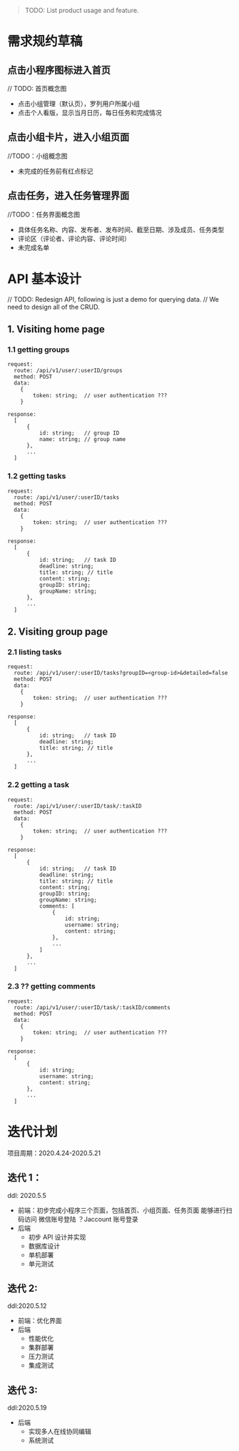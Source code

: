 > TODO: List product usage and feature.

# 需求规约草稿

## 点击小程序图标进入首页

// TODO: 首页概念图

- 点击小组管理（默认页），罗列用户所属小组
- 点击个人看版，显示当月日历，每日任务和完成情况

## 点击小组卡片，进入小组页面

//TODO：小组概念图

- 未完成的任务前有红点标记

## 点击任务，进入任务管理界面

//TODO：任务界面概念图

- 具体任务名称、内容、发布者、发布时间、截至日期、涉及成员、任务类型
- 评论区（评论者、评论内容、评论时间）
- 未完成名单

# API 基本设计

// TODO: Redesign API, following is just a demo for querying data.
// We need to design all of the CRUD.

## 1. Visiting home page

### 1.1 getting groups

```
request:
  route: /api/v1/user/:userID/groups
  method: POST
  data:
    {
        token: string;  // user authentication ???
    }

response:
  [
      {
          id: string;   // group ID
          name: string; // group name
      },
      ...
  ]
```

### 1.2 getting tasks

```
request:
  route: /api/v1/user/:userID/tasks
  method: POST
  data:
    {
        token: string;  // user authentication ???
    }

response:
  [
      {
          id: string;   // task ID
          deadline: string;
          title: string; // title
          content: string;
          groupID: string;
          groupName: string;
      },
      ...
  ]
```

## 2. Visiting group page

### 2.1 listing tasks

```
request:
  route: /api/v1/user/:userID/tasks?groupID=<group-id>&detailed=false
  method: POST
  data:
    {
        token: string;  // user authentication ???
    }

response:
  [
      {
          id: string;   // task ID
          deadline: string;
          title: string; // title
      },
      ...
  ]
```

### 2.2 getting a task

```
request:
  route: /api/v1/user/:userID/task/:taskID
  method: POST
  data:
    {
        token: string;  // user authentication ???
    }

response:
  [
      {
          id: string;   // task ID
          deadline: string;
          title: string; // title
          content: string;
          groupID: string;
          groupName: string;
          comments: [
              {
                  id: string;
                  username: string;
                  content: string;
              },
              ...
          ]
      },
      ...
  ]
```

### 2.3 ?? getting comments

```
request:
  route: /api/v1/user/:userID/task/:taskID/comments
  method: POST
  data:
    {
        token: string;  // user authentication ???
    }

response:
  [
      {
          id: string;
          username: string;
          content: string;
      },
      ...
  ]
```

# 迭代计划

项目周期：2020.4.24-2020.5.21

## 迭代 1：

ddl: 2020.5.5

- 前端：初步完成小程序三个页面，包括首页、小组页面、任务页面
  能够进行扫码访问
  微信账号登陆
  ？Jaccount 账号登录
- 后端
  - 初步 API 设计并实现
  - 数据库设计
  - 单机部署
  - 单元测试

## 迭代 2:

ddl:2020.5.12

- 前端：优化界面
- 后端
  - 性能优化
  - 集群部署
  - 压力测试
  - 集成测试

## 迭代 3:

ddl:2020.5.19

- 后端
  - 实现多人在线协同编辑
  - 系统测试
